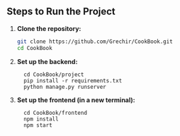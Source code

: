 ## Steps to Run the Project

1. **Clone the repository:**
   ```bash
   git clone https://github.com/Grechir/CookBook.git
   cd CookBook

2. **Set up the backend:**
   ```
     cd CookBook/project
     pip install -r requirements.txt
     python manage.py runserver
   ```
   
3. **Set up the frontend (in a new terminal):**
   ```
     cd CookBook/frontend
     npm install
     npm start
   ```
